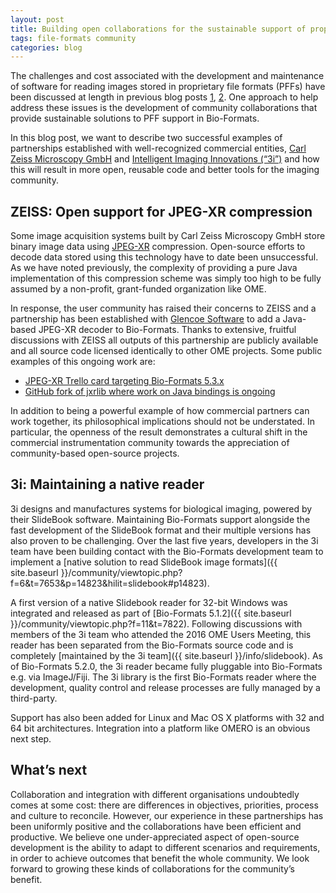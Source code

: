 ```yaml
---
layout: post
title: Building open collaborations for the sustainable support of proprietary file formats
tags: file-formats community
categories: blog
---
```


The challenges and cost associated with the development and maintenance of
software for reading images stored in proprietary file formats (PFFs) have
been discussed at length in previous blog posts
[1](http://blog.openmicroscopy.org/file-formats/2014/10/16/file-formats/),
[2](http://blog.openmicroscopy.org/file-formats/community/2016/01/06/format-support/).
One approach to help address these issues is the development of community
collaborations that provide sustainable solutions to PFF support in
Bio-Formats.

In this blog post, we want to describe two successful examples of partnerships
established with well-recognized commercial entities,
[Carl Zeiss Microscopy GmbH](http://www.zeiss.com/) and
[Intelligent Imaging Innovations (“3i”)](https://www.intelligent-imaging.com/)
and how this will result in more open, reusable code and better tools for the
imaging community.

## ZEISS: Open support for JPEG-XR compression

Some image acquisition systems built by Carl Zeiss Microscopy GmbH store
binary image data using [JPEG-XR](https://jpeg.org/jpegxr/) compression.
Open-source efforts to decode data stored using this technology have to date
been unsuccessful. As we have noted previously, the complexity of providing a
pure Java implementation of this compression scheme was simply too high to be
fully assumed by a non-profit, grant-funded organization like OME.

In response, the user community has raised their concerns to ZEISS and a
partnership has been established with
[Glencoe Software](
http://glencoesoftware.com/pressreleases/2016-08-30-glencoe-software-zeiss-partner-open-source-file-reader-whole-slide.html)
to add a Java-based JPEG-XR decoder to Bio-Formats. Thanks to extensive,
fruitful discussions with ZEISS all outputs of this partnership are publicly
available and all source code licensed identically to other OME projects. Some
public examples of this ongoing work are:

* [JPEG-XR Trello card targeting Bio-Formats 5.3.x](https://trello.com/c/OHKk0BiI/3-jpeg-xr)
* [GitHub fork of jxrlib where work on Java bindings is ongoing](https://github.com/glencoesoftware/jxrlib)

In addition to being a powerful example of how commercial partners can work
together, its philosophical implications should not be understated. In
particular, the openness of the result demonstrates a cultural shift in the
commercial instrumentation community towards the appreciation of
community-based open-source projects.

## 3i: Maintaining a native reader

3i designs and manufactures systems for biological imaging, powered by their
SlideBook software. Maintaining Bio-Formats support alongside the fast
development of the SlideBook format and their multiple versions has also
proven to be challenging. Over the last five years, developers in the 3i team
have been building contact with the Bio-Formats development team to implement
a [native solution to read SlideBook image formats]({{ site.baseurl }}/community/viewtopic.php?f=6&t=7653&p=14823&hilit=slidebook#p14823).

A first version of a native Slidebook reader for 32-bit Windows was integrated
and released as part of
[Bio-Formats 5.1.2]({{ site.baseurl }}/community/viewtopic.php?f=11&t=7822).
Following discussions with members of the 3i team who attended the 2016 OME
Users Meeting, this reader has been separated from the Bio-Formats source code
and is completely [maintained by the 3i team]({{ site.baseurl }}/info/slidebook).  As of Bio-Formats 5.2.0,
the 3i reader became fully pluggable into Bio-Formats e.g. via ImageJ/Fiji.
The 3i library is the first Bio-Formats reader where the development, quality
control and release processes are fully managed by a third-party.

Support has also been added for Linux and Mac OS X platforms with 32 and 64 bit architectures. Integration into a platform like OMERO is an obvious next step.

## What’s next

Collaboration and integration with different organisations undoubtedly comes
at some cost: there are differences in objectives, priorities, process and
culture to reconcile. However, our experience in these partnerships has been
uniformly positive and the collaborations have been efficient and productive.
We believe one under-appreciated aspect of open-source development is the
ability to adapt to different scenarios and requirements, in order to achieve
outcomes that benefit the whole community. We look forward to growing these
kinds of collaborations for the community’s benefit.
